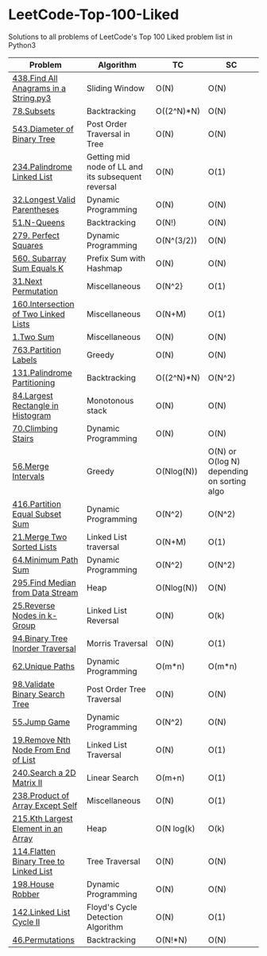 # LeetCode-Top-100-Liked
Solutions to all problems of LeetCode's Top 100 Liked problem list in Python3

|Problem  | Algorithm|TC|SC|
|--|--|--|--|
| [438.Find All Anagrams in a String.py3](https://github.com/ankurvarma7/LeetCode-Top-100-Liked/blob/main/438.%20Find%20All%20Anagrams%20in%20a%20String.py3)| Sliding Window  |O(N) |O(N)
|[78.Subsets](https://github.com/ankurvarma7/LeetCode-Top-100-Liked/blob/main/78.%20Subsets.py3)|Backtracking|O((2^N)*N)|O(N)
|[543.Diameter of Binary Tree](https://github.com/ankurvarma7/LeetCode-Top-100-Liked/blob/main/543.%20Diameter%20of%20Binary%20Tree.py3)|Post Order Traversal in Tree|O(N)|O(N)
|[234.Palindrome Linked List](https://github.com/ankurvarma7/LeetCode-Top-100-Liked/blob/main/234.%20Palindrome%20Linked%20List.py3)|Getting mid node of LL and its subsequent reversal|O(N)|O(1)
|[32.Longest Valid Parentheses](https://github.com/ankurvarma7/LeetCode-Top-100-Liked/blob/main/32.%20Longest%20Valid%20Parentheses.py3)|Dynamic Programming|O(N)|O(N)
|[51.N-Queens](https://github.com/ankurvarma7/LeetCode-Top-100-Liked/blob/main/51.%20N-Queens.py3)|Backtracking|O(N!)|O(N)
|[279. Perfect Squares](https://github.com/ankurvarma7/LeetCode-Top-100-Liked/blob/main/279.%20Perfect%20Squares.py3)|Dynamic Programming|O(N^(3/2))|O(N)
|[560. Subarray Sum Equals K](https://github.com/ankurvarma7/LeetCode-Top-100-Liked/blob/main/560.%20Subarray%20Sum%20Equals%20K.py3)|Prefix Sum with Hashmap|O(N)|O(N)
|[31.Next Permutation](https://github.com/ankurvarma7/LeetCode-Top-100-Liked/blob/main/31.%20Next%20Permutation.py3)|Miscellaneous|O(N^2}|O(1)
|[160.Intersection of Two Linked Lists](https://github.com/ankurvarma7/LeetCode-Top-100-Liked/blob/main/160.%20Intersection%20of%20Two%20Linked%20Lists.py3)|Miscellaneous|O(N+M)|O(1)
|[1.Two Sum](https://github.com/ankurvarma7/LeetCode-Top-100-Liked/blob/main/1.%20Two%20Sum.py3)|Miscellaneous|O(N)|O(N)
|[763.Partition Labels](https://github.com/ankurvarma7/LeetCode-Top-100-Liked/blob/main/763.%20Partition%20Labels.py3)|Greedy|O(N)|O(N)
|[131.Palindrome Partitioning](https://github.com/ankurvarma7/LeetCode-Top-100-Liked/blob/main/131.%20Palindrome%20Partitioning.py3)|Backtracking|O((2^N)*N)|O(N^2)
|[84.Largest Rectangle in Histogram](https://github.com/ankurvarma7/LeetCode-Top-100-Liked/blob/main/84.%20Largest%20Rectangle%20in%20Histogram.py3)|Monotonous stack|O(N)|O(N)
|[70.Climbing Stairs](https://github.com/ankurvarma7/LeetCode-Top-100-Liked/blob/main/70.%20Climbing%20Stairs.py3)|Dynamic Programming|O(N)|O(N)
|[56.Merge Intervals](https://github.com/ankurvarma7/LeetCode-Top-100-Liked/blob/main/56.%20Merge%20Intervals.py3)|Greedy|O(Nlog(N))|O(N) or O(log N) depending on sorting algo
|[416.Partition Equal Subset Sum](https://github.com/ankurvarma7/LeetCode-Top-100-Liked/blob/main/416.%20Partition%20Equal%20Subset%20Sum.py3)|Dynamic Programming|O(N^2)|O(N^2)
|[21.Merge Two Sorted Lists](https://github.com/ankurvarma7/LeetCode-Top-100-Liked/blob/main/21.%20Merge%20Two%20Sorted%20Lists.py3)|Linked List traversal|O(N+M)|O(1)
|[64.Minimum Path Sum](https://github.com/ankurvarma7/LeetCode-Top-100-Liked/blob/main/64.%20Minimum%20Path%20Sum.py3)|Dynamic Programming|O(N^2)|O(N^2)
|[295.Find Median from Data Stream](https://github.com/ankurvarma7/LeetCode-Top-100-Liked/blob/main/295.%20Find%20Median%20from%20Data%20Stream.py3)|Heap|O(Nlog(N))|O(N)
|[25.Reverse Nodes in k-Group](https://github.com/ankurvarma7/LeetCode-Top-100-Liked/blob/main/25.%20Reverse%20Nodes%20in%20k-Group.py3)|Linked List Reversal|O(N)|O(k)
|[94.Binary Tree Inorder Traversal](https://github.com/ankurvarma7/LeetCode-Top-100-Liked/blob/main/94.%20Binary%20Tree%20Inorder%20Traversal.py3)|Morris Traversal|O(N)|O(1)
|[62.Unique Paths](https://github.com/ankurvarma7/LeetCode-Top-100-Liked/blob/main/62.%20Unique%20Paths.py3)|Dynamic Programming|O(m*n)|O(m*n)
|[98.Validate Binary Search Tree](https://github.com/ankurvarma7/LeetCode-Top-100-Liked/blob/main/98.%20Validate%20Binary%20Search%20Tree.py3)|Post Order Tree Traversal|O(N)|O(N)
|[55.Jump Game](https://github.com/ankurvarma7/LeetCode-Top-100-Liked/blob/main/55.%20Jump%20Game.py3)|Dynamic Programming|O(N^2)|O(N)
|[19.Remove Nth Node From End of List](https://github.com/ankurvarma7/LeetCode-Top-100-Liked/blob/main/19.%20Remove%20Nth%20Node%20From%20End%20of%20List.py3)|Linked List Traversal|O(N)|O(1)
|[240.Search a 2D Matrix II](https://github.com/ankurvarma7/LeetCode-Top-100-Liked/blob/main/240.%20Search%20a%202D%20Matrix%20II.py3)|Linear Search|O(m+n)|O(1)
|[238.Product of Array Except Self](https://github.com/ankurvarma7/LeetCode-Top-100-Liked/blob/main/238.%20Product%20of%20Array%20Except%20Self.py3)|Miscellaneous|O(N)|O(1)
|[215.Kth Largest Element in an Array](https://github.com/ankurvarma7/LeetCode-Top-100-Liked/blob/main/215.%20Kth%20Largest%20Element%20in%20an%20Array.py3)|Heap|O(N log(k)|O(k)
|[114.Flatten Binary Tree to Linked List](https://github.com/ankurvarma7/LeetCode-Top-100-Liked/blob/main/114.%20Flatten%20Binary%20Tree%20to%20Linked%20List.py3)|Tree Traversal|O(N)|O(N)
|[198.House Robber](https://github.com/ankurvarma7/LeetCode-Top-100-Liked/blob/main/198.%20House%20Robber.py3)|Dynamic Programming|O(N)|O(N)
|[142.Linked List Cycle II](https://github.com/ankurvarma7/LeetCode-Top-100-Liked/blob/main/142.%20Linked%20List%20Cycle%20II.py3)|Floyd's Cycle Detection Algorithm|O(N)|O(1)
|[46.Permutations](https://github.com/ankurvarma7/LeetCode-Top-100-Liked/blob/main/46.%20Permutations.py3)|Backtracking|O(N!*N)|O(N)
